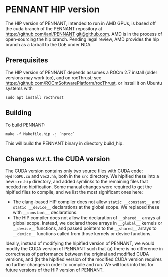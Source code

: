 # PENNANT HIP version

The HIP version of PENNANT, intended to run in AMD GPUs, is based off the 
cuda branch of the PENNANT repository at https://github.com/lanl/PENNANT
git@github.com. AMD is in the process of open-sourcing
the hip branch. Pending legal review, AMD provides the hip branch as a
tarball to the DoE under NDA.

## Prerequisites

The HIP version of PENNANT depends assumes a ROCm 2.7 install (older versions
may work too), and on rocThrust; 
see https://github.com/ROCmSoftwarePlatform/rocThrust, or install it on
Ubuntu systems with
```
sudo apt install rocthrust
```

## Building

To build PENNANT:

```
make -f Makefile.hip -j `nproc`
```

This will build the PENNANT binary in directory build_hip.

## Changes w.r.t. the CUDA version

The CUDA version contains only two source files with CUDA code: `HydroGPU.cu`
and `Vec2.hh`, both in the `src` directory. We hipified these into a new
`src.hip` directory, and added symlinks to the remaining files that needed
no hipification. Some manual changes were required to get the hipified
files to compile, and we list the most significant ones here:

* The clang-based HIP compiler does not allow `static __constant__` and
  `static __device__` declarations at the global scope. We replaced
  these with `__constant__` declarations.
* The HIP compiler does not allow the declaration of `__shared__` arrays
  at global scope. Instead, we declared those arrays in `__global__` kernels
  or `__device__` functions, and passed pointers to the `__shared__` arrays
  to `__device__` functions called from those kernels or device functions.

Ideally, instead of modifying the hipified version of PENNANT, we would modify
the CUDA version of PENNANT such that (a) there is no difference in
correctness of performance between the original and modified CUDA versions, and
(b) the hipified version of the modified CUDA version requires no further
changes in order to compile and run. We will look into this for future
versions of the HIP version of PENNANT.

